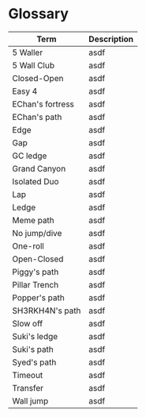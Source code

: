 # Glossary

| Term             | Description |
| ---------------- | ----------- |
| 5 Waller         | asdf        |
| 5 Wall Club      | asdf        |
| Closed-Open      | asdf        |
| Easy 4           | asdf        |
| EChan's fortress | asdf        |
| EChan's path     | asdf        |
| Edge             | asdf        |
| Gap              | asdf        |
| GC ledge         | asdf        |
| Grand Canyon     | asdf        |
| Isolated Duo     | asdf        |
| Lap              | asdf        |
| Ledge            | asdf        |
| Meme path        | asdf        |
| No jump/dive     | asdf        |
| One-roll         | asdf        |
| Open-Closed      | asdf        |
| Piggy's path     | asdf        |
| Pillar Trench    | asdf        |
| Popper's path    | asdf        |
| SH3RKH4N's path  | asdf        |
| Slow off         | asdf        |
| Suki's ledge     | asdf        |
| Suki's path      | asdf        |
| Syed's path      | asdf        |
| Timeout          | asdf        |
| Transfer         | asdf        |
| Wall jump        | asdf        |
